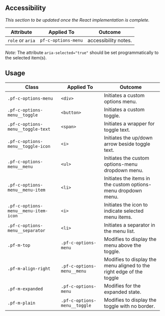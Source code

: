 ## Accessibility

*This section to be updated once the React implementation is complete.*

| Attribute | Applied To | Outcome |
| -- | -- | -- |
| `role` or `aria` | `pf-c-options-menu` |  accessibility notes. |
*Note:* The attribute `aria-selected="true"` should be set programmatically to the selected item(s).


## Usage

| Class | Applied To | Outcome |
| -- | -- | -- |
| `.pf-c-options-menu` | `<div>` |  Initiates a custom options menu. |
| `.pf-c-options-menu__toggle` | `<button>` |  Initiates a custom toggle. |
| `.pf-c-options-menu__toggle-text` | `<span>` | Initiates a wrapper for toggle text.
| `.pf-c-options-menu__toggle-icon` | `<i>` | Initiates the up/down arrow beside toggle text. |
| `.pf-c-options-menu__menu` | `<ul>` |  Initiates the custom options-menu dropdown menu. |
| `.pf-c-options-menu__menu-item` | `<li>` |  Initiates the items in the custom options-menu dropdown menu. |
| `.pf-c-options-menu__menu-item-icon` | `<i>` |  Initiates the icon to indicate selected menu items. |
| `.pf-c-options-menu__separator` | `<li>` | Initiates a separator in the menu list. |
| `.pf-m-top` | `.pf-c-options-menu` | Modifies to display the menu above the toggle. |
| `.pf-m-align-right` | `.pf-c-options-menu__menu` | Modifies to display the menu aligned to the right edge of the toggle |
| `.pf-m-expanded` | `.pf-c-options-menu` |  Modifies for the expanded state. |
| `.pf-m-plain` | `.pf-c-options-menu__toggle` |  Modifies to display the toggle with no border. |
